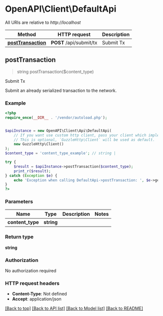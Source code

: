 # OpenAPI\Client\DefaultApi

All URIs are relative to *http://localhost*

Method | HTTP request | Description
------------- | ------------- | -------------
[**postTransaction**](DefaultApi.md#postTransaction) | **POST** /api/submit/tx | Submit Tx



## postTransaction

> string postTransaction($content_type)

Submit Tx

Submit an already serialized transaction to the network.

### Example

```php
<?php
require_once(__DIR__ . '/vendor/autoload.php');


$apiInstance = new OpenAPI\Client\Api\DefaultApi(
    // If you want use custom http client, pass your client which implements `GuzzleHttp\ClientInterface`.
    // This is optional, `GuzzleHttp\Client` will be used as default.
    new GuzzleHttp\Client()
);
$content_type = 'content_type_example'; // string | 

try {
    $result = $apiInstance->postTransaction($content_type);
    print_r($result);
} catch (Exception $e) {
    echo 'Exception when calling DefaultApi->postTransaction: ', $e->getMessage(), PHP_EOL;
}
?>
```

### Parameters


Name | Type | Description  | Notes
------------- | ------------- | ------------- | -------------
 **content_type** | **string**|  |

### Return type

**string**

### Authorization

No authorization required

### HTTP request headers

- **Content-Type**: Not defined
- **Accept**: application/json

[[Back to top]](#) [[Back to API list]](../../README.md#documentation-for-api-endpoints)
[[Back to Model list]](../../README.md#documentation-for-models)
[[Back to README]](../../README.md)

